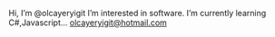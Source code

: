 Hi, I’m @olcayeryigit
I’m interested in software.
I’m currently learning C#,Javascript...
olcayeryigit@hotmail.com

<!---
olcayeryigit/olcayeryigit is a ✨ special ✨ repository because its `README.md` (this file) appears on your GitHub profile.
You can click the Preview link to take a look at your changes.
--->
